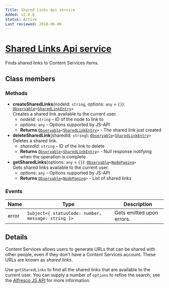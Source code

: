 ```yaml
---
Title: Shared Links Api service
Added: v2.0.0
Status: Active
Last reviewed: 2018-06-08
---
```


# [Shared Links Api service](../../../lib/core/services/shared-links-api.service.ts "Defined in shared-links-api.service.ts")

Finds shared links to Content Services items.

## Class members

### Methods

-   **createSharedLinks**(nodeId: `string`, options: `any` = `{}`): [`Observable`](http://reactivex.io/documentation/observable.html)`<`[`SharedLinkEntry`](https://github.com/Alfresco/alfresco-js-api/blob/development/src/api/content-rest-api/docs/SharedLinkEntry.md)`>`<br/>
    Creates a shared link available to the current user.
    -   _nodeId:_ `string`  - ID of the node to link to
    -   _options:_ `any`  - Options supported by JS-API
    -   **Returns** [`Observable`](http://reactivex.io/documentation/observable.html)`<`[`SharedLinkEntry`](https://github.com/Alfresco/alfresco-js-api/blob/development/src/api/content-rest-api/docs/SharedLinkEntry.md)`>` - The shared link just created
-   **deleteSharedLink**(sharedId: `string`): [`Observable`](http://reactivex.io/documentation/observable.html)`<`[`SharedLinkEntry`](https://github.com/Alfresco/alfresco-js-api/blob/development/src/api/content-rest-api/docs/SharedLinkEntry.md)`>`<br/>
    Deletes a shared link.
    -   _sharedId:_ `string`  - ID of the link to delete
    -   **Returns** [`Observable`](http://reactivex.io/documentation/observable.html)`<`[`SharedLinkEntry`](https://github.com/Alfresco/alfresco-js-api/blob/development/src/api/content-rest-api/docs/SharedLinkEntry.md)`>` - Null response notifying when the operation is complete
-   **getSharedLinks**(options: `any` = `{}`): [`Observable`](http://reactivex.io/documentation/observable.html)`<`[`NodePaging`](https://github.com/Alfresco/alfresco-js-api/blob/development/src/api/content-rest-api/docs/NodePaging.md)`>`<br/>
    Gets shared links available to the current user.
    -   _options:_ `any`  - Options supported by JS-API
    -   **Returns** [`Observable`](http://reactivex.io/documentation/observable.html)`<`[`NodePaging`](https://github.com/Alfresco/alfresco-js-api/blob/development/src/api/content-rest-api/docs/NodePaging.md)`>` - List of shared links

### Events

| Name | Type | Description |
| --- | --- | --- |
| error | `Subject<{ statusCode: number, message: string }>` | Gets emitted upon errors. |

## Details

Content Services allows users to generate URLs that can be shared with
other people, even if they don't have a Content Services account. These
URLs are known as _shared links_.

Use `getSharedLinks` to find all the shared links that are available to
the current user. You can supply a number of `options` to refine the
search; see the
[Alfresco JS API](https://github.com/Alfresco/alfresco-js-api/blob/master/src/alfresco-core-rest-api/docs/SharedlinksApi.md#findsharedlinks)
for more information.
